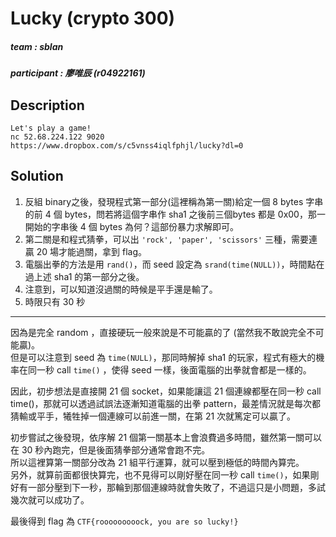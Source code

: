 # Lucky (crypto 300)
##### team : sblan
##### participant : 廖唯辰 (r04922161)
## Description
```
Let's play a game!
nc 52.68.224.122 9020
https://www.dropbox.com/s/c5vnss4iqlfphjl/lucky?dl=0
```
## Solution
1. 反組 binary之後，發現程式第一部分(這裡稱為第一關)給定一個 8 bytes 字串的前 4 個 bytes，問若將這個字串作 sha1 之後前三個bytes 都是 0x00，那一開始的字串後 4 個 bytes 為何？這部份暴力求解即可。  
2. 第二關是和程式猜拳，可以出 `'rock', 'paper', 'scissors'` 三種，需要連贏 20 場才能過關，拿到 flag。  
3. 電腦出拳的方法是用 `rand()`，而 seed 設定為 `srand(time(NULL))`，時間點在過上述 sha1 的第一部分之後。  
4. 注意到，可以知道沒過關的時候是平手還是輸了。  
5. 時限只有 30 秒  

----

因為是完全 random ，直接硬玩一般來說是不可能贏的了 (當然我不敢說完全不可能贏)。  
但是可以注意到 seed 為 `time(NULL)`，那同時解掉 sha1 的玩家，程式有極大的機率在同一秒 call `time()` ，使得 seed 一樣，後面電腦的出拳就會都是一樣的。  

因此，初步想法是直接開 21 個 socket，如果能讓這 21 個連線都壓在同一秒 call time()，那就可以透過試誤法逐漸知道電腦的出拳 pattern，最差情況就是每次都猜輸或平手，犧牲掉一個連線可以前進一關，在第 21 次就篤定可以贏了。  

初步嘗試之後發現，依序解 21 個第一關基本上會浪費過多時間，雖然第一關可以在 30 秒內跑完，但是後面猜拳部分通常會跑不完。  
所以這裡算第一關部分改為 21 組平行運算，就可以壓到極低的時間內算完。  
另外，就算前面都很快算完，也不見得可以剛好壓在同一秒 call `time()`，如果剛好有一部分壓到下一秒，那輪到那個連線時就會失敗了，不過這只是小問題，多試幾次就可以成功了。  

最後得到 flag 為 `CTF{rooooooooock, you are so lucky!}`
